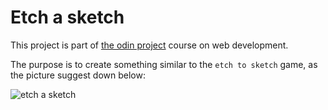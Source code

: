# Etch a sketch

This project is part of [the odin project](https://www.theodinproject.com/) course on web development.

The purpose is to create something similar to the `etch to sketch` game, as the picture suggest down below:

![etch a sketch](https://media2.giphy.com/media/v1.Y2lkPTc5MGI3NjExenU3ZG9oOWNqaXA5c3RqZjVrcXV5MWFxanpzMDdsYnRrZ28xNXlwbSZlcD12MV9pbnRlcm5hbF9naWZfYnlfaWQmY3Q9Zw/Fm31tqCDLcMn8bYiTY/giphy.gif)
